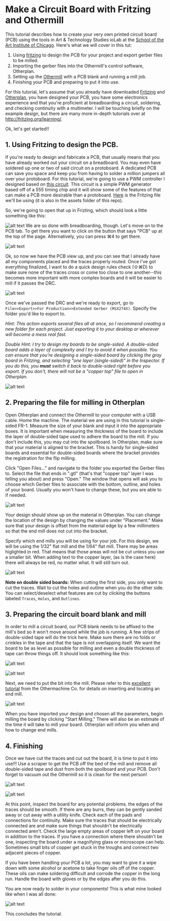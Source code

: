 # Make a Circuit Board with Fritzing and Othermill
This tutorial describes how to create your very own printed circuit board (PCB) using the tools in Art & Technology Studies ioLab at the [School of the Art Institute of Chicago](http://www.saic.edu).  Here's what we will cover in this tut:

1. Using [fritzing](http://www.fritzing.org) to design the PCB for your project and export gerber files to be milled.
2. Importing the gerber files into the Othermill's control software, Otherplan.
3. Setting up the [Othermill](https://othermachine.co/) with a PCB blank and running a mill job.
4. Finishing your PCB and preparing to put it into use.

For this tutorial, let's assume that you already have downloaded [Fritzing](http://fritzing.org/download) and [Otherplan](https://othermachine.co/otherplan/), you have designed your PCB, you have some electronics experience and that you're proficient at breadboarding a circuit, soldering, and checking continuity with a multimeter.  I will be touching briefly on the example design, but there are many more in-depth tutorials over at http://fritzing.org/learning/.

Ok, let's get started!!

## 1. Using Fritzing to design the PCB.
If you're ready to design and fabricate a PCB, that usually means that you have already worked out your circuit on a breadboard.  You may even have soldered up one or two of said circuit on a protoboard. A dedicated PCB can save you space and keep you from having to solder a million jumpers all over your protoboard.  For this tutorial, we're going to use a PWM controller I designed based on [this circuit](http://makezine.com/projects/the-dial-a-speed/).  This circuit is a simple PWM generator based off of a 555 timing chip and it will show some of the features of that can make a PCB more desirable than a protoboard.  [Here](https://github.com/SAIC-ATS/Tutorials/blob/master/ioLab/CircuitBoardOthermill/assets/555PWM.fzz) is the Fritzing file we'll be using (it is also in the assets folder of this repo).

So, we're going to open that up in Frizting, which should look a little something like this:

![alt text][1]
We are so done with breadboarding, though.  Let's move on to the PCB tab.  To get there you want to click on the button that says "PCB" up at the top of the page.  Alternatively, you can press ⌘4 to get there.

![alt text][2]

Ok, so now we have the PCB view up, and you can see that I already have all my components placed and the traces properly routed. Once I've got everything finalized, I want to do a quick design rules check (⇧⌘D) to make sure none of the traces cross or come too close to one another--this becomes more important with more complex boards and it will be easier to mill if it passes the DRC.

![alt text][3]

Once we've passed the DRC and we're ready to export, go to `File>>Export>>For Production>>Extended Gerber (RSX274X)`. Specify the folder you'd like to export to.

 *Hint: This action exports several files all at once, so I recommend creating a new folder for each project.  Just exporting it to your desktop or wherever will become a mess real fast.*

 *Double Hint: I try to design my boards to be single-sided. A double-sided board adds a layer of complexity and I try to avoid it when possible.  You can ensure that you're designing a single-sided board by clicking the gray board in Fritzing, and selecting "one layer (single-sided)" in the Inspector.  If you do this, you __must__ switch it back to double-sided right before you export.  If you don't, there will not be a "copper top" file to open in Otherplan.*

![alt text][4]

## 2. Preparing the file for milling in Otherplan
Open Otherplan and connect the Othermill to your computer with a USB cable.  Home the machine.
The material we are using in this tutorial is single-sided FR-1.  Measure the size of your blank and input it into the appropriate boxes. It is important when measuring the thickness of the board to include the layer of double-sided tape used to adhere the board to the mill.  If you don't include this, you may cut into the spoilboard.
In Otherplan, make sure that your material is aligned to the bracket.  This is handy for single-sided boards and essential for double-sided boards where the bracket provides the registration for the flip milling.

Click "Open Files..." and navigate to the folder you exported the Gerber files to.  Select the file that ends in ".gtl" (that's that "copper top" layer I was telling you about) and press "Open." The window that opens will ask you to choose which Gerber files to associate with the bottom, outline, and holes of your board.  Usually you won't have to change these, but you are able to if needed.

![alt text][5]

Your design should show up on the material in Otherplan.  You can change the location of the design by changing the values under "Placement."  Make sure that your design is offset from the material edge by a few millimeters so that the end mill does not cut into the bracket.

Specify which end mills you will be using for your job.  For this design, we will be using the 1/32" flat mill and the 1/64" flat mill.  There may be areas higlighted in red. That means that those areas will not be cut unless you use a smaller bit.  When adding text to the copper layer, (as is the case here) there will always be red, no matter what.  It will still turn out.  

![alt text][6]

**Note on double sided boards:** When cutting the first side, you only want to cut the traces.  Wait to cut the holes and outline when you do the other side.  You can select/deselect what features are cut by clicking the buttons labeled `Traces`, `Holes`, and `Outlines`.

## 3. Preparing the circuit board blank and mill
In order to mill a circuit board, our PCB blank needs to be affixed to the mill's bed so it won't move around while the job is running.  A few strips of double-sided tape will do the trick here.  Make sure there are no folds or crinkles in the tape and that the tape is not overlapping itself.  We want the board to be as level as possible for milling and even a double thickness of tape can throw things off. It should look something like this:

![alt text][7]

![alt text][8]

Next, we need to put the bit into the mill. Please refer to this [excellent tutorial](https://othermachine.co/support/basics/tool-locating/) from the Othermachine Co. for details on inserting and locating an end mill.  

![alt text][9]

When you have imported your design and chosen all the parameters, begin milling the board by clicking "Start Milling." There will also be an estimate of the time it will take to mill your board.  Otherplan will inform you when and how to change end mills.

## 4. Finishing
Once we have cut the traces and cut out the board, it is time to put it into use!!!  Use a scraper to get the PCB off the bed of the mill and remove all double-sided tape and dust from both the spoilboard and your PCB.  Don't forget to vacuum out the Othermill so it is clean for the next person!

![alt text][10]

![alt text][11]

At this point, inspect the board for any potential problems.  the edges of the traces should be smooth.  If there are any burrs, they can be gently sanded away or cut away with a utility knife.  Check each of the pads and connections for continuity.  Make sure the traces that should be electrically connected are and make sure things that shouldn't be electrically connected aren't.  Check the large empty areas of copper left on your board in addition to the traces.  If you have a connection where there shouldn't be one, inspecting the board under a magnifying glass or microscope can help.  Sometimes small bits of copper get stuck in the troughs and connect two adjacent pieces of copper.

If you have been handling your PCB a lot, you may want to give it a wipe down with some alcohol or acetone to take finger oils off of the copper. These oils can make soldering difficult and corrode the copper in the long run.  Handle the board with gloves or by the edges after you do this.

You are now ready to solder in your components!  This is what mine looked like when I was all done:

![alt text][12]

This concludes the tutorial.  





[1]: https://github.com/SAIC-ATS/Tutorials/blob/master/ioLab/CircuitBoardOthermill/assets/images/BreadboardView.jpg?raw=true "Breadboard view."
[2]: https://github.com/SAIC-ATS/Tutorials/blob/master/ioLab/CircuitBoardOthermill/assets/images/PCBView.jpg?raw=true "PCB View."
[3]: https://github.com/SAIC-ATS/Tutorials/blob/master/ioLab/CircuitBoardOthermill/assets/images/PCBViewDRC.jpg?raw=true "Design Rules Check (very important!)."
[4]: https://github.com/SAIC-ATS/Tutorials/blob/master/ioLab/CircuitBoardOthermill/assets/images/PCBViewDExport.jpg?raw=true "Export Gerber."
[5]: https://github.com/SAIC-ATS/Tutorials/blob/master/ioLab/CircuitBoardOthermill/assets/images/OtherplanSelectFiles.jpg?raw=true "Selecting Gerber files."
[6]: https://github.com/SAIC-ATS/Tutorials/blob/master/ioLab/CircuitBoardOthermill/assets/images/OtherplanPlacement.jpg?raw=true "Placement and bit selection."
[7]: https://github.com/SAIC-ATS/Tutorials/blob/master/ioLab/CircuitBoardOthermill/assets/images/Tape.jpg?raw=true "Tape on back of PCB blank."
[8]: https://github.com/SAIC-ATS/Tutorials/blob/master/ioLab/CircuitBoardOthermill/assets/images/Blank.jpg?raw=true "PCB blank on Othermill."
[9]: https://github.com/SAIC-ATS/Tutorials/blob/master/ioLab/CircuitBoardOthermill/assets/images/EndmillCollet.jpg?raw=true "End mill in collet."
[10]: https://github.com/SAIC-ATS/Tutorials/blob/master/ioLab/CircuitBoardOthermill/assets/images/Scraper.jpg?raw=true "Using scraper to get board off."
[11]:https://github.com/SAIC-ATS/Tutorials/blob/master/ioLab/CircuitBoardOthermill/assets/images/FinishedBoard.jpg?raw=true "Finished board."
[12]: https://github.com/SAIC-ATS/Tutorials/blob/master/ioLab/CircuitBoardOthermill/assets/images/Soldered.jpg?raw=true "Soldered all up!"
